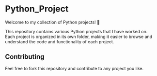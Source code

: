 # Python_Project

Welcome to my collection of Python projects! 🚀

This repository contains various Python projects that I have worked on. Each project is organized in its own folder, making it easier to browse and understand the code and functionality of each project.


## Contributing

Feel free to fork this repository and contribute to any project you like.
